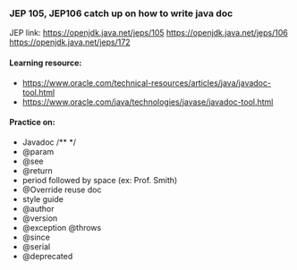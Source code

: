 ### JEP 105, JEP106 catch up on how to write java doc

JEP link: 
https://openjdk.java.net/jeps/105
https://openjdk.java.net/jeps/106
https://openjdk.java.net/jeps/172

#### Learning resource:
- https://www.oracle.com/technical-resources/articles/java/javadoc-tool.html
- https://www.oracle.com/java/technologies/javase/javadoc-tool.html

#### Practice on:
- Javadoc /** */
- @param
- @see
- @return
- period followed by space (ex: Prof. Smith)
- @Override reuse doc
- style guide
- @author
- @version
- @exception @throws
- @since
- @serial
- @deprecated
